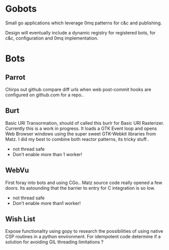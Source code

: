 Gobots
======

Small go applications which leverage 0mq patterns for c&c and publishing.


Design will eventually include a dynamic registry for registered bots, for c&c,
configuration and 0mq implementation.

Bots
====

**Parrot**
----------
Chirps out github compare diff urls when web post-commit hooks are 
configured on github.com for a repo..


**Burt**
--------
Basic URl Transormation, should of called this burlr for Basic 
URl Rasterizer. Currently this is a work in progress. It loads a GTK Event loop 
and opens Web Browser windows using the super sweet GTK-Webkit libraries from 
Matz.  I did my best to combine both reactor patterns, its tricky stuff..

* not thread safe 
* Don't enable more than 1 worker!


**WebVu**
---------
First foray into bots and using CGo.. Matz source code really 
opened a few doors. Its astounding that the barrier to entry for C integration
is so low. 

* not thread safe
* Don't enable more than1 worker!


Wish List
---------

Expose functionality using gopy to research the possibilities of using native
CSP routines in a python environment. For idempotent code determine if a solution 
for avoiding GIL threading limitations ? 

